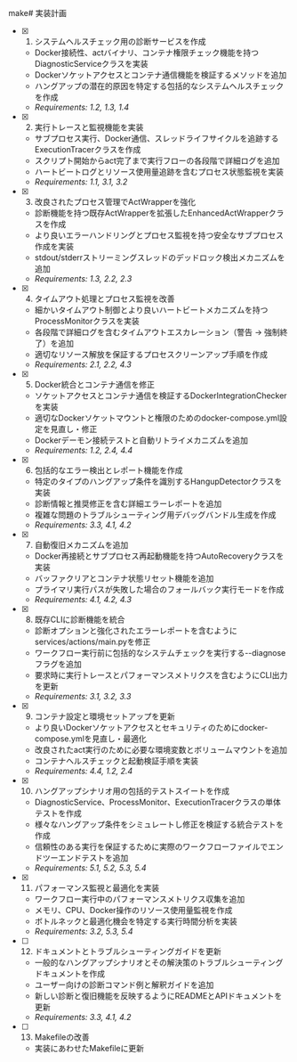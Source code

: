 make# 実装計画

- [x] 1. システムヘルスチェック用の診断サービスを作成
  - Docker接続性、actバイナリ、コンテナ権限チェック機能を持つDiagnosticServiceクラスを実装
  - Dockerソケットアクセスとコンテナ通信機能を検証するメソッドを追加
  - ハングアップの潜在的原因を特定する包括的なシステムヘルスチェックを作成
  - _Requirements: 1.2, 1.3, 1.4_

- [x] 2. 実行トレースと監視機能を実装
  - サブプロセス実行、Docker通信、スレッドライフサイクルを追跡するExecutionTracerクラスを作成
  - スクリプト開始からact完了まで実行フローの各段階で詳細ログを追加
  - ハートビートログとリソース使用量追跡を含むプロセス状態監視を実装
  - _Requirements: 1.1, 3.1, 3.2_

- [x] 3. 改良されたプロセス管理でActWrapperを強化
  - 診断機能を持つ既存ActWrapperを拡張したEnhancedActWrapperクラスを作成
  - より良いエラーハンドリングとプロセス監視を持つ安全なサブプロセス作成を実装
  - stdout/stderrストリーミングスレッドのデッドロック検出メカニズムを追加
  - _Requirements: 1.3, 2.2, 2.3_

- [x] 4. タイムアウト処理とプロセス監視を改善
  - 細かいタイムアウト制御とより良いハートビートメカニズムを持つProcessMonitorクラスを実装
  - 各段階で詳細ログを含むタイムアウトエスカレーション（警告 -> 強制終了）を追加
  - 適切なリソース解放を保証するプロセスクリーンアップ手順を作成
  - _Requirements: 2.1, 2.2, 4.3_

- [x] 5. Docker統合とコンテナ通信を修正
  - ソケットアクセスとコンテナ通信を検証するDockerIntegrationCheckerを実装
  - 適切なDockerソケットマウントと権限のためのdocker-compose.yml設定を見直し・修正
  - Dockerデーモン接続テストと自動リトライメカニズムを追加
  - _Requirements: 1.2, 2.4, 4.4_

- [x] 6. 包括的なエラー検出とレポート機能を作成
  - 特定のタイプのハングアップ条件を識別するHangupDetectorクラスを実装
  - 診断情報と推奨修正を含む詳細エラーレポートを追加
  - 複雑な問題のトラブルシューティング用デバッグバンドル生成を作成
  - _Requirements: 3.3, 4.1, 4.2_

- [x] 7. 自動復旧メカニズムを追加
  - Docker再接続とサブプロセス再起動機能を持つAutoRecoveryクラスを実装
  - バッファクリアとコンテナ状態リセット機能を追加
  - プライマリ実行パスが失敗した場合のフォールバック実行モードを作成
  - _Requirements: 4.1, 4.2, 4.3_

- [x] 8. 既存CLIに診断機能を統合
  - 診断オプションと強化されたエラーレポートを含むようにservices/actions/main.pyを修正
  - ワークフロー実行前に包括的なシステムチェックを実行する--diagnoseフラグを追加
  - 要求時に実行トレースとパフォーマンスメトリクスを含むようにCLI出力を更新
  - _Requirements: 3.1, 3.2, 3.3_

- [x] 9. コンテナ設定と環境セットアップを更新
  - より良いDockerソケットアクセスとセキュリティのためにdocker-compose.ymlを見直し・最適化
  - 改良されたact実行のために必要な環境変数とボリュームマウントを追加
  - コンテナヘルスチェックと起動検証手順を実装
  - _Requirements: 4.4, 1.2, 2.4_

- [x] 10. ハングアップシナリオ用の包括的テストスイートを作成
  - DiagnosticService、ProcessMonitor、ExecutionTracerクラスの単体テストを作成
  - 様々なハングアップ条件をシミュレートし修正を検証する統合テストを作成
  - 信頼性のある実行を保証するために実際のワークフローファイルでエンドツーエンドテストを追加
  - _Requirements: 5.1, 5.2, 5.3, 5.4_

- [x] 11. パフォーマンス監視と最適化を実装
  - ワークフロー実行中のパフォーマンスメトリクス収集を追加
  - メモリ、CPU、Docker操作のリソース使用量監視を作成
  - ボトルネックと最適化機会を特定する実行時間分析を実装
  - _Requirements: 3.2, 5.3, 5.4_

- [ ] 12. ドキュメントとトラブルシューティングガイドを更新
  - 一般的なハングアップシナリオとその解決策のトラブルシューティングドキュメントを作成
  - ユーザー向けの診断コマンド例と解釈ガイドを追加
  - 新しい診断と復旧機能を反映するようにREADMEとAPIドキュメントを更新
  - _Requirements: 3.3, 4.1, 4.2_

- [ ] 13. Makefileの改善
  - 実装にあわせたMakefileに更新
